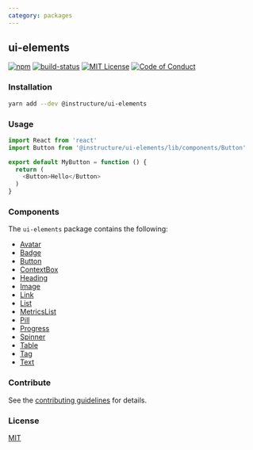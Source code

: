 ```yaml
---
category: packages
---
```


## ui-elements

[![npm][npm]][npm-url]
[![build-status][build-status]][build-status-url]
[![MIT License][license-badge]][LICENSE]
[![Code of Conduct][coc-badge]][coc]


### Installation

```sh
yarn add --dev @instructure/ui-elements
```

### Usage

```js
import React from 'react'
import Button from '@instructure/ui-elements/lib/components/Button'

export default MyButton = function () {
  return (
    <Button>Hello</Button>
  )
}
```

### Components
The `ui-elements` package contains the following:
- [Avatar](#Avatar)
- [Badge](#Badge)
- [Button](#Button)
- [ContextBox](#ContextBox)
- [Heading](#Heading)
- [Image](#Image)
- [Link](#Link)
- [List](#List)
- [MetricsList](#MetricsList)
- [Pill](#Pill)
- [Progress](#Progress)
- [Spinner](#Spinner)
- [Table](#Table)
- [Tag](#Tag)
- [Text](#Text)

### Contribute

See the [contributing guidelines](#contributing) for details.

### License

[MIT](LICENSE)

[npm]: https://img.shields.io/npm/v/@instructure/ui-elements.svg
[npm-url]: https://npmjs.com/package/@instructure/ui-elements

[build-status]: https://travis-ci.org/instructure/instructure-ui.svg?branch=master
[build-status-url]: https://travis-ci.org/instructure/instructure-ui "Travis CI"

[license-badge]: https://img.shields.io/npm/l/instructure-ui.svg?style=flat-square
[license]: https://github.com/instructure/instructure-ui/blob/master/LICENSE

[coc-badge]: https://img.shields.io/badge/code%20of-conduct-ff69b4.svg?style=flat-square
[coc]: https://github.com/instructure/instructure-ui/blob/master/CODE_OF_CONDUCT.md
